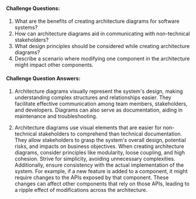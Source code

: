 #### Challenge Questions:

1. What are the benefits of creating architecture diagrams for software systems?
2. How can architecture diagrams aid in communicating with non-technical stakeholders?
3. What design principles should be considered while creating architecture diagrams?
4. Describe a scenario where modifying one component in the architecture might impact other components.


#### Challenge Question Answers:

1. Architecture diagrams visually represent the system's design, making understanding complex structures and relationships easier. They facilitate effective communication among team members, stakeholders, and developers. Diagrams can also serve as documentation, aiding in maintenance and troubleshooting.

2. Architecture diagrams use visual elements that are easier for non-technical stakeholders to comprehend than technical documentation. They allow stakeholders to grasp the system's overall design, potential risks, and impacts on business objectives.
When creating architecture diagrams, consider principles like modularity, loose coupling, and high cohesion. Strive for simplicity, avoiding unnecessary complexities. Additionally, ensure consistency with the actual implementation of the system.
For example, if a new feature is added to a component, it might require changes to the APIs exposed by that component. These changes can affect other components that rely on those APIs, leading to a ripple effect of modifications across the architecture.
 